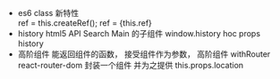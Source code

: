 - es6 class 新特性            
ref = this.createRef();
ref = {this.ref}
- history html5 API
  Search Main 的子组件
  window.history
  hoc props history
  <Router><Search /></Router>
- 高阶组件
能返回组件的函数， 接受组件作为参数， 高阶组件
withRouter react-router-dom 封装一个组件 并为之提供 this.props.location